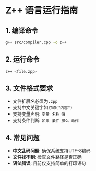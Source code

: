 # Z++ 语言运行指南

## 1. 编译命令
```bash
g++ src/compiler.cpp -o z++
```

## 2. 运行命令
```bash
z++ <file.zpp>
```

## 3. 文件格式要求
- 文件扩展名必须为`.zpp`
- 支持中文关键字如`打印("内容")`
- 支持变量声明: `变量 名称 值`
- 支持条件判断: `如果 条件 那么 动作`

## 4. 常见问题
- **中文乱码问题**: 确保系统支持UTF-8编码
- **文件找不到**: 检查文件路径是否正确
- **语法错误**: 目前仅支持简单的打印语句